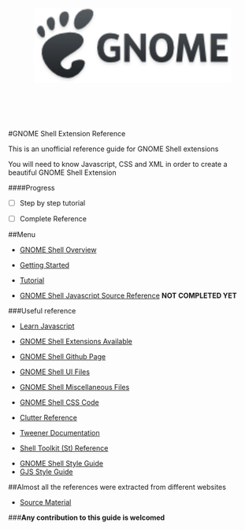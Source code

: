 <h1 align="center">
    <br>
    <img width="400" src="/media/gnome-logo.png" alt="Gnome Shell Extension Reference">
    <br>
    <br>
    <br>
</h1>

#GNOME Shell Extension Reference

This is an unofficial reference guide for GNOME Shell extensions

You will need to know Javascript, CSS and XML in order to create a beautiful GNOME Shell Extension


####Progress
- [ ] Step by step tutorial
- [ ] Complete Reference


##Menu

* [GNOME Shell Overview](GNOME-SHELL.md)
* [Getting Started](GETTING-STARTED.md)
* [Tutorial](TUTORIAL.md)

* [GNOME Shell Javascript Source Reference](REFERENCE.md) **NOT COMPLETED YET**


###Useful reference
- [Learn Javascript](https://developer.mozilla.org/en-US/learn/javascript)
- [GNOME Shell Extensions Available](https://extensions.gnome.org/)

- [GNOME Shell Github Page](https://github.com/GNOME/gnome-shell)
- [GNOME Shell UI Files](https://github.com/GNOME/gnome-shell/tree/master/js/ui)
- [GNOME Shell Miscellaneous Files](https://github.com/GNOME/gnome-shell/tree/master/js/misc)
- [GNOME Shell CSS Code](https://github.com/GNOME/gnome-shell/blob/master/data/theme/gnome-shell.css)

- [Clutter Reference](https://developer.gnome.org/clutter/stable/)
- [Tweener Documentation](http://hosted.zeh.com.br/tweener/docs/en-us/)
- [Shell Toolkit (St) Reference](https://www.roojs.org/seed/gir-1.2-gtk-3.0/seed/St.html)

* [GNOME Shell Style Guide](https://wiki.gnome.org/Projects/GnomeShell/StyleGuide)
* [GJS Style Guide](https://live.gnome.org/GnomeShell/Gjs_StyleGuide)


##Almost all the references were extracted from different websites
* [Source Material](SOURCES.md)



###**Any contribution to this guide is welcomed**